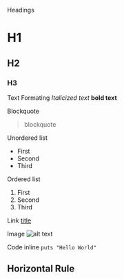 Headings
# H1
## H2
### H3

Text Formating
*Italicized text*
**bold text**

Blockquote
>blockquote

Unordered list
- First
- Second
- Third

Ordered list
1. First
1. Second
1. Third

Link
[title](Https://www.example.com)

Image
![alt text](image.jpg)

Code inline
`puts "Hello World"`

Horizontal Rule
---





